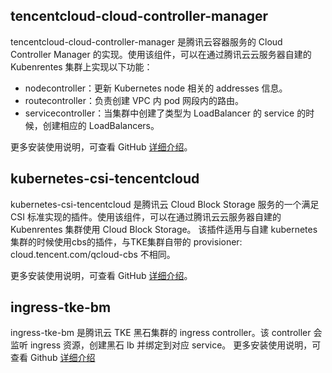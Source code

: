 ## tencentcloud-cloud-controller-manager
tencentcloud-cloud-controller-manager 是腾讯云容器服务的 Cloud Controller Manager 的实现。使用该组件，可以在通过腾讯云云服务器自建的 Kubenrentes 集群上实现以下功能：
- nodecontroller：更新 Kubernetes node 相关的 addresses 信息。
- routecontroller：负责创建 VPC 内 pod 网段内的路由。
- servicecontroller：当集群中创建了类型为 LoadBalancer 的 service 的时候，创建相应的 LoadBalancers。

更多安装使用说明，可查看 GitHub [详细介绍](https://intl.cloud.tencent.com/document/product/457/32430)。

## kubernetes-csi-tencentcloud
kubernetes-csi-tencentcloud 是腾讯云 Cloud Block Storage 服务的一个满足 CSI 标准实现的插件。使用该组件，可以在通过腾讯云云服务器自建的 Kubenrentes 集群使用 Cloud Block Storage。 
该插件适用与自建 kubernetes 集群的时候使用cbs的插件，与TKE集群自带的 provisioner: cloud.tencent.com/qcloud-cbs 不相同。

更多安装使用说明，可查看 GitHub [详细介绍](https://github.com/TencentCloud/kubernetes-csi-tencentcloud)。

## ingress-tke-bm
ingress-tke-bm 是腾讯云 TKE 黑石集群的 ingress controller。该 controller 会监听 ingress 资源，创建黑石 lb 并绑定到对应 service。
更多安装使用说明，可查看 Github [详细介绍](https://github.com/TencentCloud/ingress-tke-bm)
